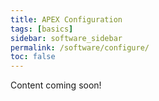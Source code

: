 ```yaml
---
title: APEX Configuration
tags: [basics]
sidebar: software_sidebar
permalink: /software/configure/
toc: false
---
```


Content coming soon!
